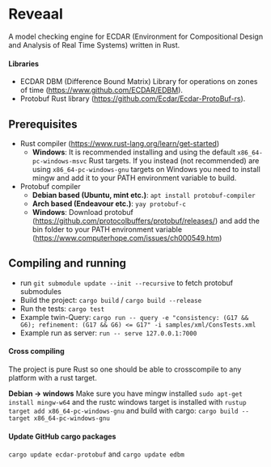 # Reveaal

A model checking engine for ECDAR (Environment for Compositional Design and Analysis of Real Time Systems) written in Rust. 

#### Libraries
- ECDAR DBM (Difference Bound Matrix) Library for operations on zones of time (https://www.github.com/ECDAR/EDBM).
- Protobuf Rust library (https://github.com/Ecdar/Ecdar-ProtoBuf-rs).

## Prerequisites 
- Rust compiler (https://www.rust-lang.org/learn/get-started)
  - **Windows**: It is recommended installing and using the default `x86_64-pc-windows-msvc` Rust targets. If you instead (not recommended) are using `x86_64-pc-windows-gnu` targets on Windows you need to install mingw and add it to your PATH environment variable to build.
- Protobuf compiler
  - **Debian based (Ubuntu, mint etc.)**: `apt install protobuf-compiler`
  - **Arch based (Endeavour etc.)**: `yay protobuf-c`
  - **Windows**: Download protobuf (https://github.com/protocolbuffers/protobuf/releases/) and add the bin folder to your PATH environment variable (https://www.computerhope.com/issues/ch000549.htm)

## Compiling and running
- run `git submodule update --init --recursive` to fetch protobuf submodules
- Build the project: `cargo build` / `cargo build --release`
- Run the tests: `cargo test`
- Example twin-Query: `cargo run -- query -e "consistency: (G17 && G6); refinement: (G17 && G6) <= G17" -i samples/xml/ConsTests.xml`
- Example run as server: `run -- serve 127.0.0.1:7000`

#### Cross compiling
The project is pure Rust so one should be able to crosscompile to any platform with a rust target.

**Debian -> windows** Make sure you have mingw installed `sudo apt-get install mingw-w64` and the rustc windows target is installed with `rustup target add x86_64-pc-windows-gnu` and build with cargo: `cargo build --target x86_64-pc-windows-gnu`

#### Update GitHub cargo packages
`cargo update ecdar-protobuf` and `cargo update edbm`

